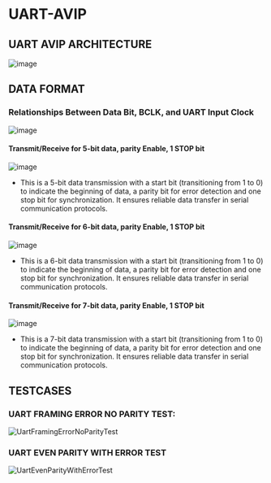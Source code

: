 # UART-AVIP
## UART AVIP ARCHITECTURE
![image](https://github.com/user-attachments/assets/7a37a021-88ac-4cbf-a1aa-09490f3d0837)
## DATA FORMAT
### Relationships Between Data Bit, BCLK, and UART Input Clock
![image](https://github.com/user-attachments/assets/990c8768-5e1e-45a2-ad59-1b2fac04e0c7)

#### Transmit/Receive for 5-bit data, parity Enable, 1 STOP bit
![image](https://github.com/user-attachments/assets/a7de8322-91fb-4bad-aec5-432e1b99f659)

- This is a 5-bit data transmission with a  start bit  (transitioning from 1 to 0) to indicate the beginning of data, a parity bit for error detection and one stop bit for synchronization. It ensures reliable data transfer in serial communication protocols.

#### Transmit/Receive for 6-bit data, parity Enable, 1 STOP bit
![image](https://github.com/user-attachments/assets/073ff532-01d3-444a-81c2-45631dcad368)

- This is a 6-bit data transmission with a  start bit  (transitioning from 1 to 0) to indicate the beginning of data, a parity bit for error detection and one stop bit for synchronization. It ensures reliable data transfer in serial communication protocols.

#### Transmit/Receive for 7-bit data, parity Enable, 1 STOP bit
![image](https://github.com/user-attachments/assets/ae27f986-4478-474d-aa27-a3bd2729f5da)

- This is a 7-bit data transmission with a  start bit  (transitioning from 1 to 0) to indicate the beginning of data, a parity bit for error detection and one stop bit for synchronization. It ensures reliable data transfer in serial communication protocols.

## TESTCASES
### UART FRAMING ERROR NO PARITY TEST:
![UartFramingErrorNoParityTest](https://github.com/user-attachments/assets/370929bc-2709-44a6-9b83-62cd772edf59)

### UART EVEN PARITY WITH ERROR TEST
![UartEvenParityWithErrorTest](https://github.com/user-attachments/assets/1272fd9e-49c8-4007-a20a-24d5d54c218c)






